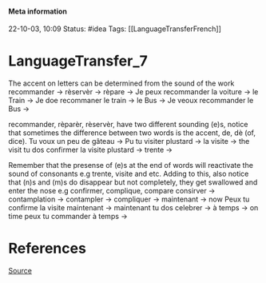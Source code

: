 #### Meta information
22-10-03, 10:09
Status: #idea
Tags: [[LanguageTransferFrench]]





# LanguageTransfer_7

The accent on letters can be determined from the sound of the work
recommander ->
rèservèr -> 
rèpare -> 
Je peux recommander la voiture ->
le Train -> 
Je doe recommaner le train ->
le Bus -> 
Je veoux recommander le Bus -> 

recommander, rèparèr, rèservèr, have two different sounding (e)s, notice that sometimes the difference between two words is the accent, de, dè (of, dice).
Tu voux un peu de gâteau ->
Pu tu visiter plustard ->
la visite -> the visit
tu dos confirmer la visite plustard -> 
trente -> 

Remember that the presense of (e)s at the end of words will reactivate the sound of consonants e.g trente, visite and etc. Adding to this, also notice that (n)s and (m)s do disappear but not completely, they get swallowed and enter the nose e.g confirmer, complique, compare
consirver ->
contamplation ->
contampler -> 
compliquer -> 
maintenant -> now
Peux tu confirme la visite maintenant -> 
maintenant tu dos celebrer -> 
à temps -> on time
peux tu commander à temps -> 



# References
[Source](https://www.youtube.com/watch?v=uXpTajuQpzI&ab_channel=TakeLessons)